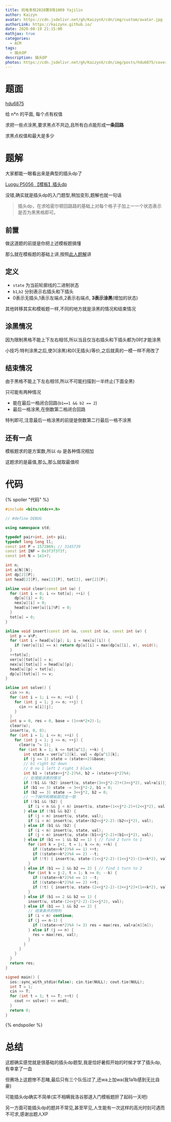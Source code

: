 ```yaml
---
title: 杭电多校2020第9场1009 Yajilin
author: Kaizyn
avatar: https://cdn.jsdelivr.net/gh/KaizynX/cdn/img/custom/avatar.jpg
authorLink: https://kaizynx.github.io/
date: 2020-08-19 21:15:00
mathjax: true
categories:
  - ACM
tags:
  - 插头DP
description: 插头DP
photos: https://cdn.jsdelivr.net/gh/KaizynX/cdn/img/posts/hdu6875/cover.jpg
---
```

# 题面

[hdu6875](http://acm.hdu.edu.cn/showproblem.php?pid=6875)

给 n*n 的平面, 每个点有权值

求把一些点涂黑,要求黑点不共边,且所有白点能形成**一条回路**

求黑点权值和最大是多少

# 题解

大家都能一眼看出来是典型的插头dp了

[Luogu P5056 【模板】插头dp](https://www.luogu.com.cn/problem/P5056)

没错,确实就是插头dp的入门题型,稍加变形,题解也就一句话

> 插头dp，在求哈密尔顿回路路的基础上对每个格⼦子加上⼀一个状态表示是否为⿊黑格即可。

## 前置

做这道题的前提是你把上述模板题搞懂

那么就在模板题的基础上讲,按照[此人题解](https://www.cnblogs.com/y2823774827y/p/10140757.html)讲

## 定义

- `state` 为当前轮廓线的二进制状态
- `b1`,`b2` 分别表示右插头和下插头
- 0表示无插头,1表示左端点,2表示右端点, **3表示涂黑**(增加的状态)

其他转移其实和模板题一样,不同的地方就是涂黑的情况和结束情况

## 涂黑情况

因为限制黑格不能上下左右相邻,所以当且仅当右插头和下插头都为0时才能涂黑

小技巧:特判涂黑之后,使3(涂黑)和0(无插头)等价,之后就真的一模一样不用改了

## 结束情况

由于黑格不能上下左右相邻,所以不可能扫描到一半终止(下面全黑)

只可能有两种情况

- 能在最后一格闭合回路(`b1==1 && b2 == 2`)
- 最后一格涂黑,在倒数第二格闭合回路

特判即可,注意最后一格涂黑的前提是倒数第二行最后一格不涂黑

## 还有一点

模板题求的是方案数,所以 `dp` 是各种情况相加

这题求的是最值,那么,那么就取最值呗

# 代码
{% spoiler "代码" %}
```cpp
#include <bits/stdc++.h>

// #define DEBUG

using namespace std;

typedef pair<int, int> pii;
typedef long long ll;
const int P = 1572869; // 3145739
const int INF = 0x3f3f3f3f;
const int N = 1e1+7;

int n;
int a[N][N];
int dp[2][P];
int head[2][P], nex[2][P], tot[2], ver[2][P];

inline void clear(const int &u) {
  for (int i = 0; i <= tot[u]; ++i) {
    dp[u][i] = 0;
    nex[u][i] = 0;
    head[u][ver[u][i]%P] = 0;
  }
  tot[u] = 0;
}

inline void insert(const int &u, const int &x, const int &v) {
  int p = x%P;
  for (int i = head[u][p]; i; i = nex[u][i]) {
    if (ver[u][i] == x) return dp[u][i] = max(dp[u][i], v), void();
  }
  ++tot[u];
  ver[u][tot[u]] = x;
  nex[u][tot[u]] = head[u][p];
  head[u][p] = tot[u];
  dp[u][tot[u]] += v;
}

inline int solve() {
  cin >> n;
  for (int i = 1; i <= n; ++i) {
    for (int j = 1; j <= n; ++j) {
      cin >> a[i][j];
    }
  }
  int u = 0, res = 0, base = (1<<n*2+2)-1;
  clear(u);
  insert(u, 0, 0);
  for (int i = 1; i <= n; ++i) {
    for (int j = 1; j <= n; ++j) {
      clear(u ^= 1);
      for (int k = 1; k <= tot[u^1]; ++k) {
        int state = ver[u^1][k], val = dp[u^1][k];
        if (j == 1) state = (state<<2)&base;
        // b1 right b2 down
        // 0 no 1 left 2 right 3 black
        int b1 = (state>>j*2-2)%4, b2 = (state>>j*2)%4;
        // 处理能涂黑的情况
        if (!b1 && !b2) insert(u, state+(3<<j*2-2)+(3<<j*2), val+a[i][j]);
        if (b1 == 3) state -= 3<<j*2-2, b1 = 0;
        if (b2 == 3) state -= 3<<j*2, b2 = 0;
        // 一下操作和模板题完全一致
        if (!b1 && !b2) {
          if (i < n && j < n) insert(u, state+(1<<j*2-2)+(2<<j*2), val);
        } else if (!b1 && b2) {
          if (j < n) insert(u, state, val);
          if (i < n) insert(u, state+(b2<<j*2-2)-(b2<<j*2), val);
        } else if (b1 && !b2) {
          if (i < n) insert(u, state, val);
          if (j < n) insert(u, state-(b1<<j*2-2)+(b1<<j*2), val);
        } else if (b1 == 1 && b2 == 1) { // find 2 turn to 1
          for (int k = j+1, t = 1; k <= n; ++k) {
            if ((state>>k*2)%4 == 1) ++t;
            if ((state>>k*2)%4 == 2) --t;
            if (!t) { insert(u, state-(1<<j*2-2)-(1<<j*2)-(1<<k*2), val); break; }
          }
        } else if (b1 == 2 && b2 == 2) { // find 1 turn to 2
          for (int k = j-2, t = 1; k >= 0; --k) {
            if ((state>>k*2)%4 == 1) --t;
            if ((state>>k*2)%4 == 2) ++t;
            if (!t) { insert(u, state-(2<<j*2-2)-(2<<j*2)+(1<<k*2), val); break; }
          }
        } else if (b1 == 2 && b2 == 1) {
          insert(u, state-(2<<j*2-2)-(1<<j*2), val);
        } else if (b1 == 1 && b2 == 2) {
          // 结束条件的特判
          if (i < n) continue;
          if (j == n-1) {
            if ((state>>n*2)%4 != 3) res = max(res, val+a[n][n]);
          } else if (j == n) {
            res = max(res, val);
          }
        }
      }
    }
  }
  return res;
}

signed main() {
  ios::sync_with_stdio(false); cin.tie(NULL); cout.tie(NULL);
  int T = 1;
  cin >> T;
  for (int t = 1; t <= T; ++t) {
    cout << solve() << endl;
  }
  return 0;
}
```

{% endspoiler %}

# 总结

这题确实感觉就是很基础的插头dp题型,我是恰好暑假开始的时候才学了插头dp,有幸拿了一血

但赛场上这题惨不忍睹,最后只有三个队伍过了,还wa上加wa(我1a1b感到无比自豪)

可能插头dp确实不简单(实不相瞒我洛谷那道入门模板题肝了起码一天吧)

另一方面可能插头dp的题并不常见,甚至罕见,人生能有一次这样的高光时刻可遇而不可求,感谢出题人XP